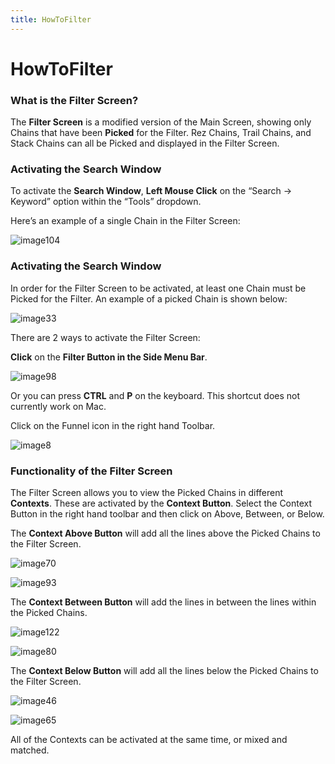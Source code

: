```yaml
---
title: HowToFilter
---
```

HowToFilter
=====

### What is the Filter Screen?

The **Filter Screen** is a modified version of the Main Screen, showing only Chains that have been **Picked** for the Filter. Rez Chains, Trail Chains, and Stack Chains can all be Picked and displayed in the Filter Screen.  

### Activating the Search Window

To activate the **Search Window**, **Left Mouse Click** on the “Search -> Keyword” option within the “Tools” dropdown.

Here’s an example of a single Chain in the Filter Screen:

![image104](https://user-images.githubusercontent.com/34769184/131630973-36928e99-9f76-458e-ab24-472d28cea553.png)

### Activating the Search Window

In order for the Filter Screen to be activated, at least one Chain must be Picked for the Filter. An example of a picked Chain is shown below:

![image33](https://user-images.githubusercontent.com/34769184/131631093-d7ec95e9-7d23-4d13-aa66-27d67fd03e25.png)

There are 2 ways to activate the Filter Screen:

**Click** on the **Filter Button in the Side Menu Bar**.

![image98](https://user-images.githubusercontent.com/34769184/131631234-02c37676-b620-4798-a007-c16e7fcedb6d.png)

Or you can press **CTRL** and **P** on the keyboard. This shortcut does not currently work on Mac.

Click on the Funnel icon in the right hand Toolbar.

![image8](https://user-images.githubusercontent.com/34769184/131631333-7d554c95-00dc-4329-92a4-dcec12f48c7c.png)

### Functionality of the Filter Screen

The Filter Screen allows you to view the Picked Chains in different **Contexts**. These are activated by the **Context Button**. Select the Context Button in the right hand toolbar and then click on Above, Between, or Below.

The **Context Above Button** will add all the lines above the Picked Chains to the Filter Screen.

![image70](https://user-images.githubusercontent.com/34769184/131631570-68a42a33-4578-4f69-a4c2-afc57a1cb53d.png)

![image93](https://user-images.githubusercontent.com/34769184/131631595-5f87ffbd-0c1e-46b9-bc3a-a392b70e3a58.png)

The **Context Between Button** will add the lines in between the lines within the Picked Chains.

![image122](https://user-images.githubusercontent.com/34769184/131631654-35d697f9-4708-4466-9550-f6bd7d982520.png)

![image80](https://user-images.githubusercontent.com/34769184/131631675-5b9701ae-c468-4bec-879a-3a29e45c4052.png)

The **Context Below Button** will add all the lines below the Picked Chains to the Filter Screen.

![image46](https://user-images.githubusercontent.com/34769184/131631752-9b574daa-9839-48b4-91e3-c2f2d498c886.png)

![image65](https://user-images.githubusercontent.com/34769184/131631792-9c2610aa-232c-4cc2-803a-85fa1ced6afa.png)

All of the Contexts can be activated at the same time, or mixed and matched.

